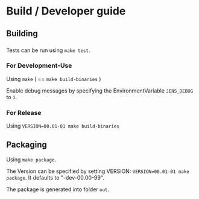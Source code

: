# Build / Developer guide

## Building
###
Tests can be run using `make test`.
### For Development-Use
Using `make` ( == `make build-binaries` )

Enable debug messages by specifying the EnvironmentVariable `JENS_DEBUG` to `1`.
### For Release
Using `VERSION=00.01-01 make build-binaries`

## Packaging
Using `make package`.

The Version can be specified by setting VERSION: `VERSION=00.01-01 make package`. It defaults to "-dev-00.00-99". 

The package is generated into folder `out`.
